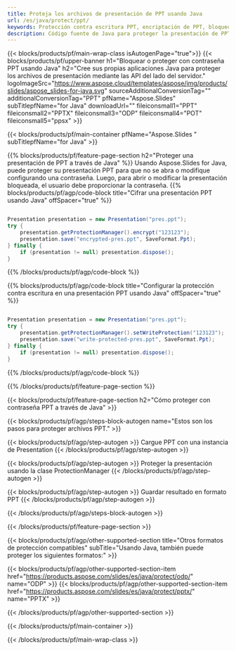 ```yaml
---
title: Proteja los archivos de presentación de PPT usando Java
url: /es/java/protect/ppt/
keywords: Protección contra escritura PPT, encriptación de PPT, bloqueo de PPT presentación, protección de PPT
description: Código fuente de Java para proteger la presentación de PPT.
---
```


{{< blocks/products/pf/main-wrap-class isAutogenPage="true">}}
{{< blocks/products/pf/upper-banner h1="Bloquear o proteger con contraseña PPT usando Java" h2="Cree sus propias aplicaciones Java para proteger los archivos de presentación mediante las API del lado del servidor." logoImageSrc="https://www.aspose.cloud/templates/aspose/img/products/slides/aspose_slides-for-java.svg" sourceAdditionalConversionTag="" additionalConversionTag="PPT" pfName="Aspose.Slides" subTitlepfName="for Java" downloadUrl="" fileiconsmall1="PPT" fileiconsmall2="PPTX" fileiconsmall3="ODP" fileiconsmall4="POT" fileiconsmall5="ppsx" >}}

{{< blocks/products/pf/main-container pfName="Aspose.Slides " subTitlepfName="for Java" >}}

{{% blocks/products/pf/feature-page-section  h2="Proteger una presentación de PPT a través de Java" %}}
Usando Aspose.Slides for Java, puede proteger su presentación PPT para que no se abra o modifique configurando una contraseña. Luego, para abrir o modificar la presentación bloqueada, el usuario debe proporcionar la contraseña.
{{% blocks/products/pf/agp/code-block title="Cifrar una presentación PPT usando Java" offSpacer="true" %}}

```java

Presentation presentation = new Presentation("pres.ppt");
try {
    presentation.getProtectionManager().encrypt("123123");
    presentation.save("encrypted-pres.ppt", SaveFormat.Ppt);
} finally {
    if (presentation != null) presentation.dispose();
}
```

{{% /blocks/products/pf/agp/code-block %}}

{{% blocks/products/pf/agp/code-block title="Configurar la protección contra escritura en una presentación PPT usando Java" offSpacer="true" %}}

```java

Presentation presentation = new Presentation("pres.ppt");
try {
    presentation.getProtectionManager().setWriteProtection("123123");
    presentation.save("write-protected-pres.ppt", SaveFormat.Ppt);
} finally {
    if (presentation != null) presentation.dispose();
}
```

{{% /blocks/products/pf/agp/code-block %}}

{{% /blocks/products/pf/feature-page-section %}}

{{< blocks/products/pf/feature-page-section  h2="Cómo proteger con contraseña PPT a través de Java" >}}

{{< blocks/products/pf/agp/steps-block-autogen name="Estos son los pasos para proteger archivos PPT." >}}

{{< blocks/products/pf/agp/step-autogen >}}
Cargue PPT con una instancia de Presentation
{{< /blocks/products/pf/agp/step-autogen >}}

{{< blocks/products/pf/agp/step-autogen >}}
Proteger la presentación usando la clase ProtectionManager
{{< /blocks/products/pf/agp/step-autogen >}}

{{< blocks/products/pf/agp/step-autogen >}}
Guardar resultado en formato PPT
{{< /blocks/products/pf/agp/step-autogen >}}

{{< /blocks/products/pf/agp/steps-block-autogen >}}

{{< /blocks/products/pf/feature-page-section >}}

{{< blocks/products/pf/agp/other-supported-section title="Otros formatos de protección compatibles" subTitle="Usando Java, también puede proteger los siguientes formatos:" >}}

{{< blocks/products/pf/agp/other-supported-section-item href="https://products.aspose.com/slides/es/java/protect/odp/" name="ODP" >}}
{{< blocks/products/pf/agp/other-supported-section-item href="https://products.aspose.com/slides/es/java/protect/pptx/" name="PPTX" >}}


{{< /blocks/products/pf/agp/other-supported-section >}}

{{< /blocks/products/pf/main-container >}}
    
{{< /blocks/products/pf/main-wrap-class >}}